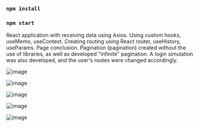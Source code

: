 ### `npm install`
### `npm start`

React application with receiving data using Axios.
Using custom hooks, useMemo, useContext.
Creating routing using React router, useHistory, useParams.
Page conclusion. Pagination (pagination) created without the use of libraries, as well as developed "infinite" pagination.
A login simulation was also developed, and the user's routes were changed accordingly.

![image](https://user-images.githubusercontent.com/94392546/226586011-5ab0b49a-1c8b-4344-9e43-89889b09b482.png)

![image](https://user-images.githubusercontent.com/94392546/226586088-06f114d2-88d9-4aad-bd88-cf7f740fe1fd.png)

![image](https://user-images.githubusercontent.com/94392546/226586170-c14fbda4-ee14-4879-babe-2486880df3e2.png)

![image](https://user-images.githubusercontent.com/94392546/226586232-8080db6b-3421-404c-a960-512c0d97a397.png)

![image](https://user-images.githubusercontent.com/94392546/226586304-f5a01a69-8c99-440d-b989-f499707eee77.png)

